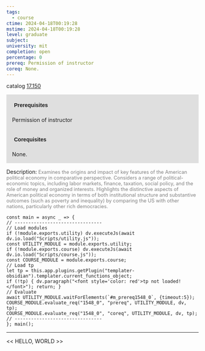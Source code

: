 ```yaml
---
tags:
  - course
ctime: 2024-04-18T00:19:28
mstime: 2024-04-18T00:19:28
level: graduate
subject: 
university: mit
completion: open
percentage: 0
prereq: Permission of instructor
coreq: None.
---
```


catalog [17.150](http://student.mit.edu/catalog/m17a.html#17.150)

<span style="display: block; padding: 15px; background-color: rgb(100, 100, 100, 0.2);"><font id="m_prereq1548_0" style="display: block; font-family: Arial, sans-serif; font-weight: bold; padding: 5px">Prerequisites</font><br><span id="prereq1548_0">Permission of instructor</span></span>
<span style="display: block; padding: 15px; background-color: rgb(100, 100, 100, 0.2);"><font id="m_coreq1548_0" style="display: block; font-family: Arial, sans-serif; font-weight: bold; padding: 5px">Corequisites</font><br><span id="coreq1548_0">None.</span></span>

<font style="">Description:</font>
<font style="color: grey; font-size: 0.8rem;">Examines the origins and impact of key features of the American political economy in comparative perspective. Considers a range of political-economic topics, including labor markets, finance, taxation, social policy, and the role of money and organized interests. Highlights the distinctive aspects of American political economy in terms of both institutional structure and substantive outcomes (such as poverty and inequality) by comparing the US with other nations, particularly other rich democracies.</font>

```dataviewjs
const main = async _ => {
// --------------------------------
// Load modules
if (!module.exports.utility) dv.executeJs(await dv.io.load("Scripts/utility.js"));
const UTILITY_MODULE = module.exports.utility;
if (!module.exports.course) dv.executeJs(await dv.io.load("Scripts/course.js"));
const COURSE_MODULE = module.exports.course;
// Load tp
let tp = this.app.plugins.getPlugin("templater-obsidian").templater.current_functions_object;
if (!tp) { dv.paragraph("<font style='color: red'>tp not loaded!</font>"); return; }
// Evaluate
await UTILITY_MODULE.waitForElements(`#m_prereq1548_0`, {timeout:5});
COURSE_MODULE.evaluate_req("1548_0", "prereq", UTILITY_MODULE, dv, tp);
COURSE_MODULE.evaluate_req("1548_0", "coreq", UTILITY_MODULE, dv, tp);
// --------------------------------
}; main();
```

---

<< HELLO, WORLD >>
